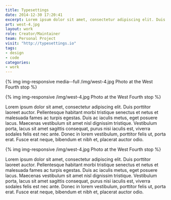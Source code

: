 ```yaml
---
title: Typesettings
date: 2014-12-30 17:20:41
excerpt: Lorem ipsum dolor sit amet, consectetur adipiscing elit. Duis porttitor laoreet auctor. Pellentesque habitant morbi tristique senectus et netus et malesuada fames ac turpis egestas.
art: west-4.jpg
layout: work
role: Creator/Maintainer
team: Personal Project
visit: "http://typesettings.io"
tags:
- design
- code
categories:
- work
---
```


{% img img-responsive media--full /img/west-4.jpg Photo at the West Fourth stop %}

{% img img-responsive /img/west-4.jpg Photo at the West Fourth stop %}

Lorem ipsum dolor sit amet, consectetur adipiscing elit. Duis porttitor laoreet auctor. Pellentesque habitant morbi tristique senectus et netus et malesuada fames ac turpis egestas. Duis ac iaculis metus, eget posuere lacus. Maecenas vestibulum sit amet nisl dignissim tristique. Vestibulum porta, lacus sit amet sagittis consequat, purus nisi iaculis est, viverra sodales felis est nec ante. Donec in lorem vestibulum, porttitor felis ut, porta erat. Fusce erat neque, bibendum et nibh et, placerat auctor odio.

{% img img-responsive /img/west-4.jpg Photo at the West Fourth stop %}

Lorem ipsum dolor sit amet, consectetur adipiscing elit. Duis porttitor laoreet auctor. Pellentesque habitant morbi tristique senectus et netus et malesuada fames ac turpis egestas. Duis ac iaculis metus, eget posuere lacus. Maecenas vestibulum sit amet nisl dignissim tristique. Vestibulum porta, lacus sit amet sagittis consequat, purus nisi iaculis est, viverra sodales felis est nec ante. Donec in lorem vestibulum, porttitor felis ut, porta erat. Fusce erat neque, bibendum et nibh et, placerat auctor odio.
